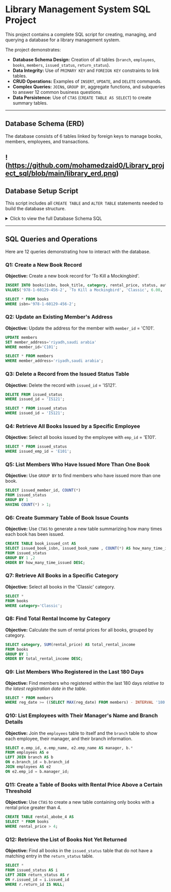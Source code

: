 # Library Management System SQL Project

This project contains a complete SQL script for creating, managing, and querying a database for a library management system.

The project demonstrates:
* **Database Schema Design:** Creation of all tables (`branch`, `employees`, `books`, `members`, `issued_status`, `return_status`).
* **Data Integrity:** Use of `PRIMARY KEY` and `FOREIGN KEY` constraints to link tables.
* **CRUD Operations:** Examples of `INSERT`, `UPDATE`, and `DELETE` commands.
* **Complex Queries:** `JOIN`s, `GROUP BY`, aggregate functions, and subqueries to answer 12 common business questions.
* **Data Persistence:** Use of `CTAS` (`CREATE TABLE AS SELECT`) to create summary tables.

---

## Database Schema (ERD)

The database consists of 6 tables linked by foreign keys to manage books, members, employees, and transactions.

!(https://github.com/mohamedzaid0/Library_project_sql/blob/main/library_erd.png)
---

## Database Setup Script

This script includes all `CREATE TABLE` and `ALTER TABLE` statements needed to build the database structure.

<details>
<summary>Click to view the full Database Schema SQL</summary>

```sql
-- Creating tables
DROP TABLE IF EXISTS return_status;
DROP TABLE IF EXISTS issued_status;
DROP TABLE IF EXISTS employees;
DROP TABLE IF EXISTS members;
DROP TABLE IF EXISTS books;
DROP TABLE IF EXISTS branch;

CREATE TABLE branch(
    branch_id VARCHAR(20) PRIMARY KEY ,
    manager_id VARCHAR(25),
    branch_address VARCHAR(25),
    contact_no VARCHAR(20)
);

CREATE TABLE employees(
    emp_id VARCHAR(25) PRIMARY KEY,
    emp_name VARCHAR(25),
    position VARCHAR(25),
    salary INT,
    branch_id VARCHAR(20) 
);

CREATE TABLE books(
    isbn VARCHAR(20) PRIMARY KEY,
    book_title VARCHAR(55) ,
    category VARCHAR(20), 
    rental_price FLOAT,
    status VARCHAR(10) ,
    author VARCHAR(25) ,
    publisher VARCHAR(30)
);

CREATE TABLE members(
    member_id VARCHAR(20) PRIMARY KEY,
    member_name VARCHAR(25) ,
    member_address VARCHAR(25), 
    reg_date DATE
);

CREATE TABLE issued_status(
    issued_id VARCHAR(20) PRIMARY KEY,
    issued_member_id VARCHAR(20),--fk
    issued_book_name VARCHAR(55),
    issued_date DATE,
    issued_book_isbn VARCHAR(20),--fk
    issued_emp_id VARCHAR(25) --fk
);

CREATE TABLE return_status(
    return_id VARCHAR(20) PRIMARY KEY,
    issued_id VARCHAR(20),
    return_book_name VARCHAR(75),
    return_date DATE,
    return_book_isbn VARCHAR(20)
);

-- ADDING FOREIGN KEY CONSTRAINTS
ALTER TABLE issued_status
ADD CONSTRAINT fk_members
FOREIGN KEY (issued_member_id)
REFERENCES members(member_id);

ALTER TABLE issued_status
ADD CONSTRAINT fk_books
FOREIGN KEY (issued_book_isbn)
REFERENCES books(isbn);

ALTER TABLE issued_status
ADD CONSTRAINT fk_employees
FOREIGN KEY (issued_emp_id)
REFERENCES employees(emp_id);

ALTER TABLE employees
ADD CONSTRAINT fk_branch
FOREIGN KEY (branch_id)
REFERENCES branch(branch_id);

ALTER TABLE return_status
ADD CONSTRAINT fk_issued_status
FOREIGN KEY (issued_id)
REFERENCES issued_status(issued_id);
```
</details>

---

## SQL Queries and Operations

Here are 12 queries demonstrating how to interact with the database.

### Q1: Create a New Book Record
**Objective:** Create a new book record for 'To Kill a Mockingbird'.

```sql
INSERT INTO books(isbn, book_title, category, rental_price, status, author, publisher)
VALUES('978-1-60129-456-2', 'To Kill a Mockingbird', 'Classic', 6.00, 'yes', 'Harper Lee', 'J.B. Lippincott & Co.');

SELECT * FROM books 
WHERE isbn='978-1-60129-456-2';
```

### Q2: Update an Existing Member's Address
**Objective:** Update the address for the member with `member_id` = 'C101'.

```sql
UPDATE members
SET member_address='riyadh,saudi arabia'
WHERE member_id='C101';

SELECT * FROM members
WHERE member_address='riyadh,saudi arabia';
```

### Q3: Delete a Record from the Issued Status Table
**Objective:** Delete the record with `issued_id` = 'IS121'.

```sql
DELETE FROM issued_status
WHERE issued_id = 'IS121';

SELECT * FROM issued_status 
WHERE issued_id = 'IS121';
```

### Q4: Retrieve All Books Issued by a Specific Employee
**Objective:** Select all books issued by the employee with `emp_id` = 'E101'.

```sql
SELECT * FROM issued_status 
WHERE issued_emp_id = 'E101';
```

### Q5: List Members Who Have Issued More Than One Book
**Objective:** Use `GROUP BY` to find members who have issued more than one book.

```sql
SELECT issued_member_id, COUNT(*)
FROM issued_status
GROUP BY 1
HAVING COUNT(*) > 1;
```

### Q6: Create Summary Table of Book Issue Counts
**Objective:** Use `CTAS` to generate a new table summarizing how many times each book has been issued.

```sql
CREATE TABLE book_issued_cnt AS
SELECT issued_book_isbn, issued_book_name , COUNT(*) AS how_many_time_issued 
FROM issued_status 
GROUP BY 1 ,2
ORDER BY how_many_time_issued DESC;
```

### Q7: Retrieve All Books in a Specific Category
**Objective:** Select all books in the 'Classic' category.

```sql
SELECT *
FROM books
WHERE category='Classic';
```

### Q8: Find Total Rental Income by Category
**Objective:** Calculate the sum of rental prices for all books, grouped by category.

```sql
SELECT category, SUM(rental_price) AS total_rental_income 
FROM books 
GROUP BY 1
ORDER BY total_rental_income DESC;
```

### Q9: List Members Who Registered in the Last 180 Days
**Objective:** Find members who registered within the last 180 days *relative to the latest registration date in the table*.

```sql
SELECT * FROM members
WHERE reg_date >= ((SELECT MAX(reg_date) FROM members) - INTERVAL '180 days');
```

### Q10: List Employees with Their Manager's Name and Branch Details
**Objective:** Join the `employees` table to itself and the `branch` table to show each employee, their manager, and their branch information.

```sql
SELECT e.emp_id, e.emp_name, e2.emp_name AS manager, b.*
FROM employees AS e
LEFT JOIN branch AS b
ON e.branch_id = b.branch_id
JOIN employees AS e2
ON e2.emp_id = b.manager_id;
```

### Q11: Create a Table of Books with Rental Price Above a Certain Threshold
**Objective:** Use `CTAS` to create a new table containing only books with a rental price greater than 4.

```sql
CREATE TABLE rental_abobe_4 AS 
SELECT * FROM books
WHERE rental_price > 4;
```

### Q12: Retrieve the List of Books Not Yet Returned
**Objective:** Find all books in the `issued_status` table that do not have a matching entry in the `return_status` table.

```sql
SELECT *
FROM issued_status AS i
LEFT JOIN return_status AS r
ON r.issued_id = i.issued_id
WHERE r.return_id IS NULL;
```
